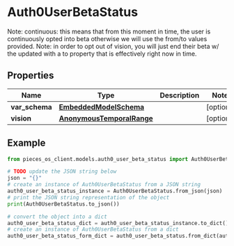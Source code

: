 # Auth0UserBetaStatus

Note: continuous: this means that from this moment in time, the user is continuously opted into beta  otherwise we will use the from/to values provided.  Note: in order to opt out of vision, you will just end their beta w/ the updated with a to property that is effectively right now in time.

## Properties

Name | Type | Description | Notes
------------ | ------------- | ------------- | -------------
**var_schema** | [**EmbeddedModelSchema**](EmbeddedModelSchema) |  | [optional] 
**vision** | [**AnonymousTemporalRange**](AnonymousTemporalRange) |  | [optional] 

## Example

```python
from pieces_os_client.models.auth0_user_beta_status import Auth0UserBetaStatus

# TODO update the JSON string below
json = "{}"
# create an instance of Auth0UserBetaStatus from a JSON string
auth0_user_beta_status_instance = Auth0UserBetaStatus.from_json(json)
# print the JSON string representation of the object
print(Auth0UserBetaStatus.to_json())

# convert the object into a dict
auth0_user_beta_status_dict = auth0_user_beta_status_instance.to_dict()
# create an instance of Auth0UserBetaStatus from a dict
auth0_user_beta_status_form_dict = auth0_user_beta_status.from_dict(auth0_user_beta_status_dict)
```


